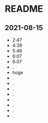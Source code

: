# README

## 2021-08-15

* 2:47
* 4:38
* 5:46
* 6:07
* 6:07
* .
* hoge
* .
* .
* .
* .
* .
* .
* .
* .
